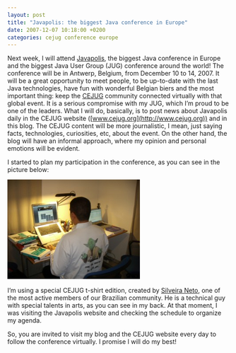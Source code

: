 ```yaml
---
layout: post
title: "Javapolis: the biggest Java conference in Europe"
date: 2007-12-07 10:18:00 +0200
categories: cejug conference europe
---
```


Next week, I will attend [Javapolis](http://www.javapolis.com), the biggest Java conference in Europe and the biggest Java User Group (JUG) conference around the world! The conference will be in Antwerp, Belgium, from December 10 to 14, 2007. It will be a great opportunity to meet people, to be up-to-date with the last Java technologies, have fun with wonderful Belgian biers and the most important thing: keep the [CEJUG](http://www.cejug.org) community connected virtually with that global event. It is a serious compromise with my JUG, which I’m proud to be one of the leaders. What I will do, basically, is to post news about Javapolis daily in the CEJUG website ([www.cejug.org](http://www.cejug.org)) and in this blog. The CEJUG content will be more journalistic, I mean, just saying facts, technologies, curiosities, etc, about the event. On the other hand, the blog will have an informal approach, where my opinion and personal emotions will be evident.

I started to plan my participation in the conference, as you can see in the picture below:

![cejug-t-short-300x225.jpg](/images/posts/cejug-t-short-300x225.jpg)

I’m using a special CEJUG t-shirt edition, created by [Silveira Neto](http://silveiraneto.net), one of the most active members of our Brazilian community. He is a technical guy with special talents in arts, as you can see in my back. At that moment, I was visiting the Javapolis website and checking the schedule to organize my agenda.

So, you are invited to visit my blog and the CEJUG website every day to follow the conference virtually. I promise I will do my best!
